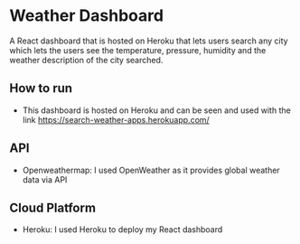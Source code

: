 # Weather Dashboard
A React dashboard that is hosted on Heroku that lets users search any city which lets the users see the temperature, pressure, humidity and the weather description of the city searched. 

## How to run 
- This dashboard is hosted on Heroku and can be seen and used with the link https://search-weather-apps.herokuapp.com/

## API 
- Openweathermap: I used OpenWeather as it provides global weather data via API 

## Cloud Platform 
- Heroku: I used Heroku to deploy my React dashboard
